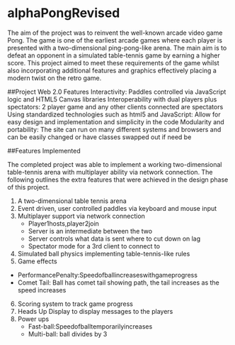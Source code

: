# alphaPongRevised

The aim of the project was to reinvent the well-known arcade video game Pong. The game is one of the earliest arcade games where each player is presented with a two-dimensional ping-pong-like arena. The main aim is to defeat an opponent in a simulated table-tennis game by earning a higher score. This project aimed to meet these requirements of the game whilst also incorporating additional features and graphics effectively placing a modern twist on the retro game.

##Project Web 2.0 Features
Interactivity: Paddles controlled via JavaScript logic and HTML5 Canvas libraries
Interoperability with dual players plus spectators: 2 player game and any other clients connected are spectators
Using standardized technologies such as html5 and JavaScript: Allow for easy design and implementation and simplicity in the code
Modularity and portability: The site can run on many different systems and browsers and can be easily changed or have classes swapped out if need be

##Features Implemented

The completed project was able to implement a working two-dimensional table-tennis arena with multiplayer ability via network connection. The following outlines the extra features that were achieved in the design phase of this project.

1. A two-dimensional table tennis arena
2. Event driven, user controlled paddles via keyboard and mouse input
3. Multiplayer support via network connection
    - Player1hosts,player2join
    - Server is an intermediate between the two
    - Server controls what data is sent where to cut down on lag 
    - Spectator mode for a 3rd client to connect to
4. Simulated ball physics implementing table-tennis-like rules
5. Game effects
  - PerformancePenalty:Speedofballincreaseswithgameprogress
  - Comet Tail: Ball has comet tail showing path, the tail increases as the speed increases 
6. Scoring system to track game progress
7. Heads Up Display to display messages to the players
8. Power ups
    - Fast-ball:Speedofballtemporarilyincreases 
    - Multi-ball: ball divides by 3
